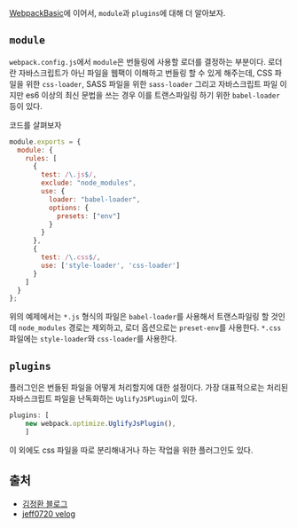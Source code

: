 [WebpackBasic](./WebpackBasic.md)에 이어서, `module`과 `plugins`에 대해 더 알아보자.

## `module`

`webpack.config.js`에서 `module`은 번들링에 사용할 로더를 결정하는 부분이다. 로더란 자바스크립트가 아닌 파일을 웹팩이 이해하고 번들링 할 수 있게 해주는데, CSS 파일을 위한 `css-loader`, SASS 파일을 위한 `sass-loader` 그리고 자바스크립트 파일 이지만 es6 이상의 최신 문법을 쓰는 경우 이를 트랜스파일링 하기 위한 `babel-loader` 등이 있다.

코드를 살펴보자

```js
module.exports = {
  module: {
    rules: [
      {
        test: /\.js$/,
        exclude: "node_modules",
        use: {
          loader: "babel-loader",
          options: {
            presets: ["env"]
          }
        }
      },
      {
        test: /\.css$/,
        use: ['style-loader', 'css-loader']
      }
    ]
  }
};
```

위의 예제에서는 `*.js` 형식의 파일은 `babel-loader`를 사용해서 트랜스파일링 할 것인데 `node_modules` 경로는 제외하고, 로더 옵션으로는 `preset-env`를 사용한다. `*.css` 파일에는 `style-loader`와 `css-loader`를 사용한다.

## `plugins`

플러그인은 번들된 파일을 어떻게 처리할지에 대한 설정이다. 가장 대표적으로는 처리된 자바스크립트 파일을 난독화하는 `UglifyJSPlugin`이 있다.

```js
plugins: [
    new webpack.optimize.UglifyJsPlugin(),
    ]
```

이 외에도 css 파일을 따로 분리해내거나 하는 작업을 위한 플러그인도 있다.

## 출처

- [김정환 블로그](http://jeonghwan-kim.github.io/js/2017/05/15/webpack.html)
- [jeff0720 velog](https://velog.io/@jeff0720/React-%EA%B0%9C%EB%B0%9C-%ED%99%98%EA%B2%BD%EC%9D%84-%EA%B5%AC%EC%B6%95%ED%95%98%EB%A9%B4%EC%84%9C-%EB%B0%B0%EC%9A%B0%EB%8A%94-Webpack-%EA%B8%B0%EC%B4%88)